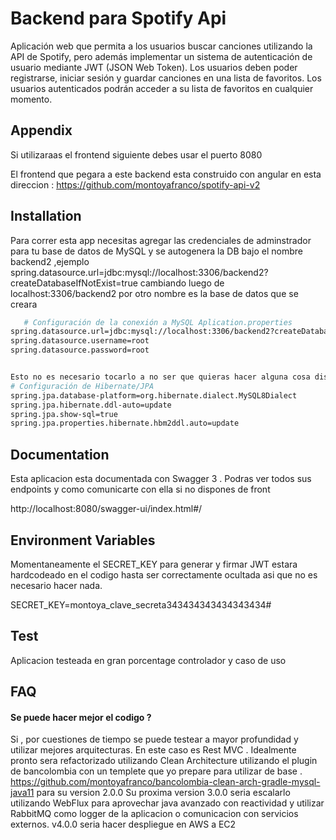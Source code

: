 
# Backend para Spotify Api 

Aplicación web que permita a los usuarios buscar canciones
utilizando la API de Spotify, pero además implementar un sistema de autenticación de
usuario mediante JWT (JSON Web Token). Los usuarios deben poder registrarse, iniciar
sesión y guardar canciones en una lista de favoritos. Los usuarios autenticados podrán
acceder a su lista de favoritos en cualquier momento.

## Appendix
Si utilizaraas el frontend siguiente debes usar el puerto 8080

El frontend que pegara a este backend esta construido con angular en esta direccion : https://github.com/montoyafranco/spotify-api-v2


## Installation

Para correr esta app necesitas agregar las credenciales de adminstrador para tu base de datos de MySQL y se autogenera la DB bajo el nombre backend2 ,ejemplo
spring.datasource.url=jdbc:mysql://localhost:3306/backend2?createDatabaseIfNotExist=true cambiando luego de localhost:3306/backend2 por otro nombre es la base de datos que se creara



```bash
   # Configuración de la conexión a MySQL Aplication.properties
spring.datasource.url=jdbc:mysql://localhost:3306/backend2?createDatabaseIfNotExist=true
spring.datasource.username=root
spring.datasource.password=root


Esto no es necesario tocarlo a no ser que quieras hacer alguna cosa distinta con el comportamiento de la base de datos 
# Configuración de Hibernate/JPA
spring.jpa.database-platform=org.hibernate.dialect.MySQL8Dialect
spring.jpa.hibernate.ddl-auto=update
spring.jpa.show-sql=true
spring.jpa.properties.hibernate.hbm2ddl.auto=update
```
    
## Documentation
Esta aplicacion esta documentada con Swagger 3 . Podras ver todos sus endpoints y como comunicarte con ella si no dispones de front

http://localhost:8080/swagger-ui/index.html#/


## Environment Variables

Momentaneamente el SECRET_KEY para generar y firmar JWT estara hardcodeado en el codigo hasta ser correctamente ocultada asi que no es necesario hacer nada.

SECRET_KEY=montoya_clave_secreta343434343434343434#




## Test

Aplicacion testeada en gran porcentage controlador y caso de uso 




## FAQ

#### Se puede hacer mejor el codigo ?

Si , por cuestiones de tiempo se puede testear a mayor profundidad y utilizar mejores arquitecturas. En este caso es Rest MVC .  Idealmente pronto sera refactorizado utilizando Clean Architecture
utilizando el plugin de bancolombia con un templete que yo prepare para utilizar de base . https://github.com/montoyafranco/bancolombia-clean-arch-gradle-mysql-java11 para su version 2.0.0
Su proxima version 3.0.0 seria escalarlo utilizando WebFlux para aprovechar java avanzado con reactividad y utilizar RabbitMQ como logger de la aplicacion o comunicacion con servicios externos. 
v4.0.0 seria hacer despliegue en AWS a EC2


